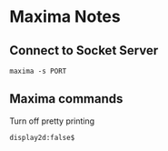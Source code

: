 # Maxima Notes

## Connect to Socket Server

```
maxima -s PORT
```

## Maxima commands

Turn off pretty printing
```
display2d:false$
```